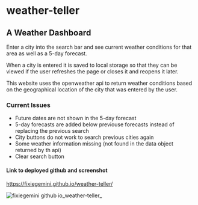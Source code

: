 # weather-teller
## A Weather Dashboard
Enter a city into the search bar and see current weather conditions for that area as well as a 5-day forecast. 

When a city is entered it is saved to local storage so that they can be viewed if the user refreshes the page or closes it and reopens it later. 

This website uses the openweather api to return weather conditions based on the geographical location of the city that was entered by the user.

### Current Issues
- Future dates are not shown in the 5-day forecast
- 5-day forecasts are added below previouse forecasts instead of replacing the previous search
- City buttons do not work to search previous cities again
- Some weather information missing (not found in the data object returned by th api)
- Clear search button

#### Link to deployed github and screenshot
https://fixiegemini.github.io/weather-teller/

![fixiegemini github io_weather-teller_](https://user-images.githubusercontent.com/109640240/189725717-4ee503b6-acdd-4108-84ad-10f323b8c63a.png)
